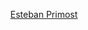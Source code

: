 <p align="center">
  <a href="https://estebanprimost.github.io" target="_blank">Esteban Primost</a>
</p>
